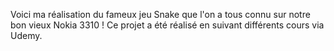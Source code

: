 Voici ma réalisation du fameux jeu Snake que l'on a tous connu sur notre bon vieux Nokia 3310 !
Ce projet a été réalisé en suivant différents cours via Udemy.
